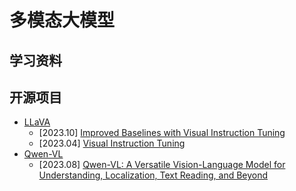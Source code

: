 # 多模态大模型

## 学习资料

## 开源项目

- [LLaVA](https://github.com/haotian-liu/LLaVA)
    - [2023.10] [Improved Baselines with Visual Instruction Tuning](https://arxiv.org/abs/2310.03744)  
    - [2023.04] [Visual Instruction Tuning](https://arxiv.org/abs/2304.08485)
- [Qwen-VL](https://github.com/QwenLM/Qwen-VL)
    - [2023.08] [Qwen-VL: A Versatile Vision-Language Model for Understanding, Localization, Text Reading, and Beyond](https://arxiv.org/abs/2308.12966)